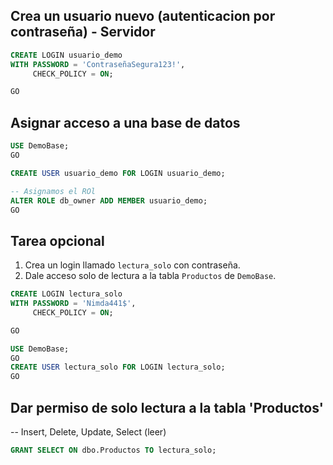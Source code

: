 ## Crea un usuario nuevo (autenticacion por contraseña) - Servidor

```sql
CREATE LOGIN usuario_demo
WITH PASSWORD = 'ContraseñaSegura123!',
     CHECK_POLICY = ON;

GO

```

## Asignar acceso a una base de datos 
```sql
USE DemoBase;
GO

CREATE USER usuario_demo FOR LOGIN usuario_demo;

-- Asignamos el ROl
ALTER ROLE db_owner ADD MEMBER usuario_demo;
GO
```

##  Tarea opcional

1. Crea un login llamado `lectura_solo` con contraseña.
2. Dale acceso solo de lectura a la tabla `Productos` de `DemoBase`.

```sql
CREATE LOGIN lectura_solo
WITH PASSWORD = 'Nimda441$',
     CHECK_POLICY = ON;

GO

USE DemoBase;
GO
CREATE USER lectura_solo FOR LOGIN lectura_solo;
GO

```
## Dar permiso de solo lectura a la tabla 'Productos'

-- Insert, Delete, Update, Select (leer)
```sql
GRANT SELECT ON dbo.Productos TO lectura_solo;
```
